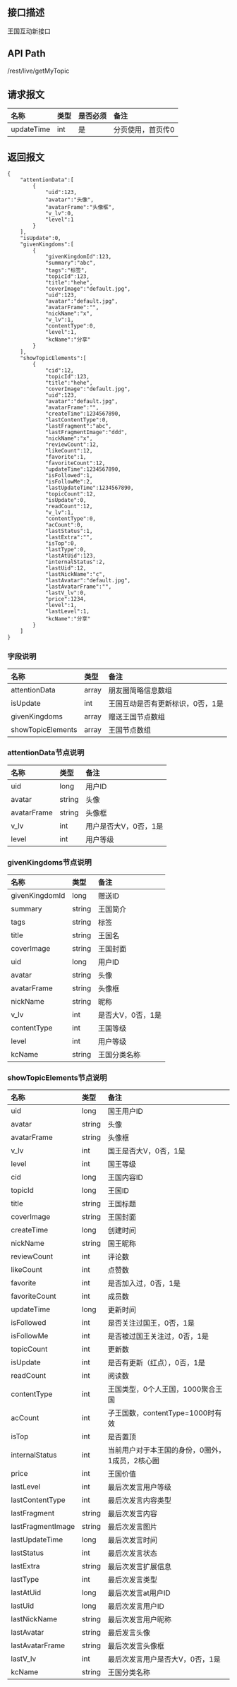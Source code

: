 ## 接口描述
王国互动新接口

## API Path
/rest/live/getMyTopic

## 请求报文
|名称|类型|是否必须|备注|
|:-|:-|:-|:-|
|updateTime|int|是|分页使用，首页传0|

## 返回报文
	{
		"attentionData":[
			{
				"uid":123,
				"avatar":"头像",
				"avatarFrame":"头像框",
				"v_lv":0,
				"level":1
			}
		],
		"isUpdate":0,
		"givenKingdoms":[
			{
				"givenKingdomId":123,
				"summary":"abc",
				"tags":"标签",
				"topicId":123,
				"title":"hehe",
				"coverImage":"default.jpg",
				"uid":123,
				"avatar":"default.jpg",
				"avatarFrame":"",
				"nickName":"x",
				"v_lv":1,
				"contentType":0,
				"level":1,
				"kcName":"分享"
			}
		],
		"showTopicElements":[
			{
				"cid":12,
				"topicId":123,
				"title":"hehe",
				"coverImage":"default.jpg",
				"uid":123,
				"avatar":"default.jpg",
				"avatarFrame":"",
				"createTime":1234567890,
				"lastContentType":0,
				"lastFragment":"abc",
				"lastFragmentImage":"ddd",
				"nickName":"x",
				"reviewCount":12,
				"likeCount":12,
				"favorite":1,
				"favoriteCount":12,
				"updateTime":1234567890,
				"isFollowed":1,
				"isFollowMe":2,
				"lastUpdateTime":1234567890,
				"topicCount":12,
				"isUpdate":0,
				"readCount":12,
				"v_lv":1,
				"contentType":0,
				"acCount":0,
				"lastStatus":1,
				"lastExtra":"",
				"isTop":0,
				"lastType":0,
				"lastAtUid":123,
				"internalStatus":2,
				"lastUid":12,
				"lastNickName":"c",
				"lastAvatar":"default.jpg",
				"lastAvatarFrame":"",
				"lastV_lv":0,
				"price":1234,
				"level":1,
				"lastLevel":1,
				"kcName":"分享"
			}
		]
	}

### 字段说明
|名称|类型|备注|
|:-|:-|:-|
|attentionData|array|朋友圈简略信息数组|
|isUpdate|int|王国互动是否有更新标识，0否，1是|
|givenKingdoms|array|赠送王国节点数组|
|showTopicElements|array|王国节点数组|

### attentionData节点说明
|名称|类型|备注|
|:-|:-|:-|
|uid|long|用户ID|
|avatar|string|头像|
|avatarFrame|string|头像框|
|v_lv|int|用户是否大V，0否，1是|
|level|int|用户等级|

### givenKingdoms节点说明
|名称|类型|备注|
|:-|:-|:-|
|givenKingdomId|long|赠送ID|
|summary|string|王国简介|
|tags|string|标签|
|title|string|王国名|
|coverImage|string|王国封面|
|uid|long|用户ID|
|avatar|string|头像|
|avatarFrame|string|头像框|
|nickName|string|昵称|
|v_lv|int|是否大V，0否，1是|
|contentType|int|王国等级|
|level|int|用户等级|
|kcName|string|王国分类名称|

### showTopicElements节点说明
|名称|类型|备注|
|:-|:-|:-|
|uid|long|国王用户ID|
|avatar|string|头像|
|avatarFrame|string|头像框|
|v_lv|int|国王是否大V，0否，1是|
|level|int|国王等级|
|cid|long|王国内容ID|
|topicId|long|王国ID|
|title|string|王国标题|
|coverImage|string|王国封面|
|createTime|long|创建时间|
|nickName|string|国王昵称|
|reviewCount|int|评论数|
|likeCount|int|点赞数|
|favorite|int|是否加入过，0否，1是|
|favoriteCount|int|成员数|
|updateTime|long|更新时间|
|isFollowed|int|是否关注过国王，0否，1是|
|isFollowMe|int|是否被过国王关注过，0否，1是|
|topicCount|int|更新数|
|isUpdate|int|是否有更新（红点），0否，1是|
|readCount|int|阅读数|
|contentType|int|王国类型，0个人王国，1000聚合王国|
|acCount|int|子王国数，contentType=1000时有效|
|isTop|int|是否置顶|
|internalStatus|int|当前用户对于本王国的身份，0圈外，1成员，2核心圈|
|price|int|王国价值|
|lastLevel|int|最后次发言用户等级|
|lastContentType|int|最后次发言内容类型|
|lastFragment|string|最后次发言内容|
|lastFragmentImage|string|最后次发言图片|
|lastUpdateTime|long|最后次发言时间|
|lastStatus|int|最后次发言状态|
|lastExtra|string|最后次发言扩展信息|
|lastType|int|最后次发言类型|
|lastAtUid|long|最后次发言at用户ID|
|lastUid|long|最后次发言用户ID|
|lastNickName|string|最后次发言用户昵称|
|lastAvatar|string|最后发言头像|
|lastAvatarFrame|string|最后次发言头像框|
|lastV_lv|int|最后次发言用户是否大V，0否，1是|
|kcName|string|王国分类名称|
